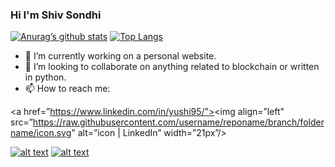 ### Hi I'm Shiv Sondhi 

[![Anurag’s github stats](https://github-readme-stats.vercel.app/api?username=shivsondhi)](https://github.com/shivsondhi)
[![Top Langs](https://github-readme-stats.vercel.app/api/top-langs/?username=shivsondhi&layout=compact)](https://github.com/shivsondhi)

- 🔭 I’m currently working on a personal website.
- 👯 I’m looking to collaborate on anything related to blockchain or written in python.
- 📫 How to reach me: 

<a href=”https://www.linkedin.com/in/yushi95/"><img align=”left” src=”https://raw.githubusercontent.com/username/reponame/branch/foldername/icon.svg" alt=”icon | LinkedIn” width=”21px”/></a>

<a href="https://www.linkedin.com/in/shivsondhi/">![alt text](https://img.shields.io/badge/-LinkedIn-0e76a8?style=plastic&logo=linkedIn)</a>
<a href="https://twitter.com/shivsondhi">![alt text](https://img.shields.io/badge/-Twitter-1DA1F2?style=plastic&logo=Twitter)</a>

<!--
**shivsondhi/shivsondhi** is a ✨ _special_ ✨ repository because its `README.md` (this file) appears on your GitHub profile.

Here are some ideas to get you started:

- 🤔 I’m looking for help with ...
- 💬 Ask me about ...
- 😄 Pronouns: ...
- ⚡ Fun fact: ...
-->
